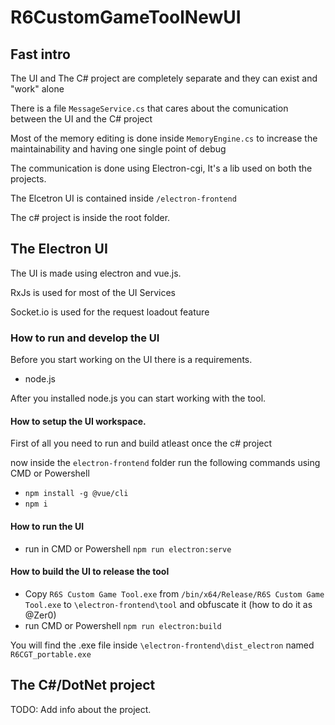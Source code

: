 # R6CustomGameToolNewUI

## Fast intro
The UI and The C# project are completely separate and they can exist and "work" alone

There is a file `MessageService.cs` that cares about the comunication between the UI and the C# project

Most of the memory editing is done inside `MemoryEngine.cs` to increase the maintainability and having one single point of debug

The communication is done using Electron-cgi, It's a lib used on both the projects.

The Elcetron UI is contained inside `/electron-frontend`

The c# project is inside the root folder.


## The Electron UI

The UI is made using electron and vue.js.

RxJs is used for most of the UI Services

Socket.io is used for the request loadout feature

### How to run and develop the UI

Before you start working on the UI there is a requirements.

* node.js

After you installed node.js you can start working with the tool.

#### How to setup the UI workspace. 

First of all you need to run and build atleast once the c# project

now inside the `electron-frontend` folder run the following commands using CMD or Powershell

* `npm install -g @vue/cli`
* `npm i`

#### How to run the UI

* run in CMD or Powershell `npm run electron:serve`

#### How to build the UI to release the tool

* Copy  `R6S Custom Game Tool.exe` from `/bin/x64/Release/R6S Custom Game Tool.exe` to `\electron-frontend\tool` and obfuscate it (how to do it as @Zer0)
* run CMD or Powershell `npm run electron:build`

You will find the .exe file inside `\electron-frontend\dist_electron` named `R6CGT_portable.exe`


## The C#/DotNet project

TODO: Add info about the project.
